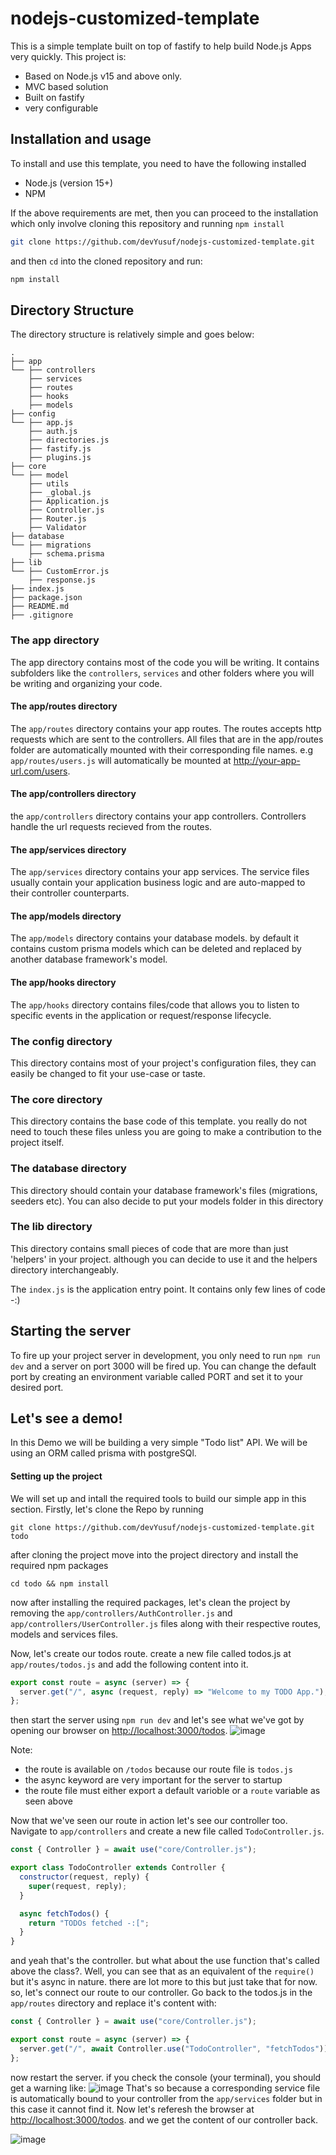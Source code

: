 # nodejs-customized-template

This is a simple template built on top of fastify to help build Node.js Apps very quickly.
This project is:

- Based on Node.js v15 and above only.
- MVC based solution
- Built on fastify
- very configurable

## Installation and usage

To install and use this template, you need to have the following installed

- Node.js (version 15+)
- NPM

If the above requirements are met, then you can proceed to the installation which only involve cloning this repository and running `npm install`

```sh
git clone https://github.com/devYusuf/nodejs-customized-template.git
```

and then `cd` into the cloned repository and run:

```sh
npm install
```

## Directory Structure

The directory structure is relatively simple and goes below:

```
.
├── app
└── ├── controllers
    ├── services
    ├── routes
    ├── hooks
    ├── models
├── config
└── ├── app.js
    ├── auth.js
    ├── directories.js
    ├── fastify.js
    ├── plugins.js
├── core
└── ├── model
    ├── utils
    ├── _global.js
    ├── Application.js
    ├── Controller.js
    ├── Router.js
    ├── Validator
├── database
└── ├── migrations
    ├── schema.prisma
├── lib
└── ├── CustomError.js
    ├── response.js
├── index.js
├── package.json
├── README.md
├── .gitignore
```

### The app directory

The app directory contains most of the code you will be writing. It contains subfolders like the `controllers`, `services` and other folders where you will be writing and organizing your code.

#### The app/routes directory

The `app/routes` directory contains your app routes. The routes accepts http requests which are sent to the controllers. All files that are in the app/routes folder are automatically mounted with their corresponding file names. e.g `app/routes/users.js` will automatically be mounted at http://your-app-url.com/users.

#### The app/controllers directory

the `app/controllers` directory contains your app controllers. Controllers handle the url requests recieved from the routes.

#### The app/services directory

The `app/services` directory contains your app services. The service files usually contain your application business logic and are auto-mapped to their controller counterparts.

#### The app/models directory

The `app/models` directory contains your database models. by default it contains custom prisma models which can be deleted and replaced by another database framework's model.

#### The app/hooks directory

The `app/hooks` directory contains files/code that allows you to listen to specific events in the application or request/response lifecycle.

### The config directory

This directory contains most of your project's configuration files, they can easily be changed to fit your use-case or taste.

### The core directory

This directory contains the base code of this template. you really do not need to touch these files unless you are going to make a contribution to the project itself.

### The database directory

This directory should contain your database framework's files (migrations, seeders etc). You can also decide to put your models folder in this directory

### The lib directory

This directory contains small pieces of code that are more than just 'helpers' in your project. although you can decide to use it and the helpers directory interchangeably.

The `index.js` is the application entry point. It contains only few lines of code -:)

## Starting the server

To fire up your project server in development, you only need to run `npm run dev` and a server on port 3000 will be fired up. You can change the default port by creating an environment variable called PORT and set it to your desired port.

## Let's see a demo!

In this Demo we will be building a very simple "Todo list" API. We will be using an ORM called prisma with postgreSQl.

#### Setting up the project

We will set up and intall the required tools to build our simple app in this section. Firstly, let's clone the Repo by running

```
git clone https://github.com/devYusuf/nodejs-customized-template.git todo
```

after cloning the project move into the project directory and install the required npm packages

```
cd todo && npm install
```

now after installing the required packages, let's clean the project by removing the `app/controllers/AuthController.js` and `app/controllers/UserController.js` files along with their respective routes, models and services files.

Now, let's create our todos route. create a new file called todos.js at `app/routes/todos.js` and add the following content into it.

```js
export const route = async (server) => {
  server.get("/", async (request, reply) => "Welcome to my TODO App.");
};
```

then start the server using `npm run dev` and let's see what we've got by opening our browser on [http://localhost:3000/todos](http://localhost:3000/todos).
![image](https://user-images.githubusercontent.com/48928718/117370472-58b1d200-aebe-11eb-937c-efb5a17acf1b.png)

Note:

- the route is available on `/todos` because our route file is `todos.js`
- the async keyword are very important for the server to startup
- the route file must either export a default varioble or a `route` variable as seen above

Now that we've seen our route in action let's see our controller too. Navigate to `app/controllers` and create a new file called `TodoController.js`.

```js
const { Controller } = await use("core/Controller.js");

export class TodoController extends Controller {
  constructor(request, reply) {
    super(request, reply);
  }

  async fetchTodos() {
    return "TODOs fetched -:[";
  }
}
```

and yeah that's the controller. but what about the use function that's called above the class?. Well, you can see that as an equivalent of the `require()` but it's async in nature. there are lot more to this but just take that for now.
so, let's connect our route to our controller. Go back to the todos.js in the `app/routes` directory and replace it's content with:

```js
const { Controller } = await use("core/Controller.js");

export const route = async (server) => {
  server.get("/", await Controller.use("TodoController", "fetchTodos"));
};
```

now restart the server. if you check the console (your terminal), you should get a warning like:
![image](https://user-images.githubusercontent.com/48928718/117371927-a16a8a80-aec0-11eb-98ab-6ac8f9801014.png)
That's so because a corresponding service file is automatically bound to your controller from the `app/services` folder but in this case it cannot find it.
Now let's referesh the browser at [http://localhost:3000/todos](http://localhost:3000/todos). and we get the content of our controller back.

![image](https://user-images.githubusercontent.com/48928718/117372302-38cfdd80-aec1-11eb-99e0-c83c22b0928a.png)
